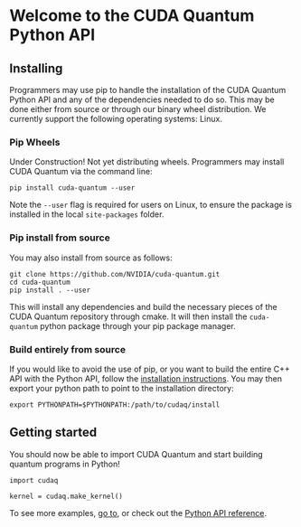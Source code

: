 # Welcome to the CUDA Quantum Python API

## Installing

Programmers may use pip to handle the installation of the CUDA Quantum Python
API and any of the dependencies needed to do so. This may be done either from
source or through our binary wheel distribution. We currently support the
following operating systems: Linux.

### Pip Wheels

Under Construction! Not yet distributing wheels.
Programmers may install CUDA Quantum via the command line:

```console
pip install cuda-quantum --user
```

Note the `--user` flag is required for users on Linux, to ensure the package
is installed in the local `site-packages` folder.

### Pip install from source

You may also install from source as follows:

```console
git clone https://github.com/NVIDIA/cuda-quantum.git
cd cuda-quantum
pip install . --user
```

This will install any dependencies and build the necessary pieces of the
CUDA Quantum repository through cmake. It will then install the
`cuda-quantum` python package through your pip package manager.

### Build entirely from source

If you would like to avoid the use of pip, or you want to build the entire C++ API
with the Python API, follow the [installation instructions][official_install]. You
may then export your python path to point to the installation directory:

```console
export PYTHONPATH=$PYTHONPATH:/path/to/cudaq/install
```

[official_install]: https://nvidia.github.io/cuda-quantum/latest/install.html

## Getting started

You should now be able to import CUDA Quantum and start building quantum programs
in Python!

```console
import cudaq

kernel = cudaq.make_kernel()
```

To see more examples, [go to][python_examples], or check out the
[Python API reference][python_api_reference].

[python_examples]: https://nvidia.github.io/cuda-quantum/latest/using/python.html
[python_api_reference]: https://nvidia.github.io/cuda-quantum/latest/api/languages/python_api.html

